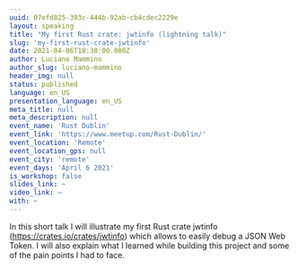 ```yaml
---
uuid: 07efd825-393c-444b-92ab-cb4cdec2229e
layout: speaking
title: "My first Rust crate: jwtinfo (lightning talk)"
slug: 'my-first-rust-crate-jwtinfo'
date: 2021-04-06T18:30:00.000Z
author: Luciano Mammino
author_slug: luciano-mammino
header_img: null
status: published
language: en_US
presentation_language: en_US
meta_title: null
meta_description: null
event_name: 'Rust Dublin'
event_link: 'https://www.meetup.com/Rust-Dublin/'
event_location: 'Remote'
event_location_gps: null
event_city: 'remote'
event_days: 'April 6 2021'
is_workshop: false
slides_link: ~
video_link: ~
with: ~
---
```


In this short talk I will illustrate my first Rust crate jwtinfo (https://crates.io/crates/jwtinfo) which allows to easily debug a JSON Web Token. I will also explain what I learned while building this project and some of the pain points I had to face.

